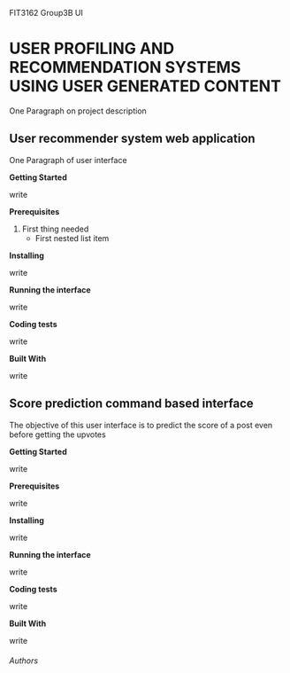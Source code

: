 FIT3162 Group3B UI
# USER PROFILING AND RECOMMENDATION SYSTEMS USING USER GENERATED CONTENT
One Paragraph on project description

## User recommender system web application
One Paragraph of user interface

**Getting Started**

write

**Prerequisites**
1. First thing needed 
   - First nested list item
   
**Installing**

write

**Running the interface**

write

**Coding tests**

write

**Built With**

write

## Score prediction command based interface
The objective of this user interface is to predict the score of a post even before getting the upvotes

**Getting Started**

write

**Prerequisites**

write

**Installing**

write

**Running the interface**

write

**Coding tests**

write

**Built With**

write

###### Authors
